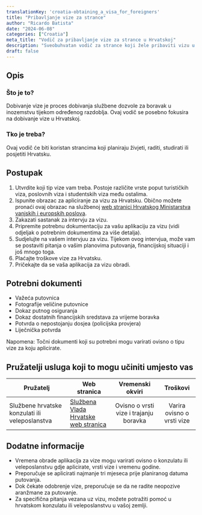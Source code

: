 ```yaml
---
translationKey: 'croatia-obtaining_a_visa_for_foreigners'
title: "Pribavljanje vize za strance"
author: "Ricardo Batista"
date: "2024-06-08"
categories: ["Croatia"]
meta_title: "Vodič za pribavljanje vize za strance u Hrvatskoj"
description: "Sveobuhvatan vodič za strance koji žele pribaviti vizu u Hrvatskoj."
draft: false
---
```


## Opis
### Što je to?
Dobivanje vize je proces dobivanja službene dozvole za boravak u inozemstvu tijekom određenog razdoblja. Ovaj vodič se posebno fokusira na dobivanje vize u Hrvatskoj.

### Tko je treba?
Ovaj vodič će biti koristan strancima koji planiraju živjeti, raditi, studirati ili posjetiti Hrvatsku.

## Postupak
1. Utvrdite koji tip vize vam treba. Postoje različite vrste poput turističkih viza, poslovnih viza i studentskih viza među ostalima.
2. Ispunite obrazac za apliciranje za vizu za Hrvatsku. Obično možete pronaći ovaj obrazac na službenoj [web stranici Hrvatskog Ministarstva vanjskih i europskih poslova](http://www.mvep.hr/en/).
3. Zakazati sastanak za intervju za vizu.
4. Pripremite potrebnu dokumentaciju za vašu aplikaciju za vizu (vidi odjeljak o potrebnim dokumentima za više detalja).
5. Sudjelujte na vašem intervjuu za vizu. Tijekom ovog intervjua, može vam se postaviti pitanja o vašim planovima putovanja, financijskoj situaciji i još mnogo toga.
6. Plaćajte troškove vize za Hrvatsku.
7. Pričekajte da se vaša aplikacija za vizu obradi.

## Potrebni dokumenti
- Važeća putovnica
- Fotografije veličine putovnice
- Dokaz putnog osiguranja
- Dokaz dostatnih financijskih sredstava za vrijeme boravka
- Potvrda o nepostojanju dosjea (policijska provjera)
- Liječnička potvrda

Napomena: Točni dokumenti koji su potrebni mogu varirati ovisno o tipu vize za koju aplicirate.

## Pružatelji usluga koji to mogu učiniti umjesto vas

| Pružatelj       |     Web stranica  |     Vremenski okviri   |      Troškovi    |
| --------------- | --------------- |  :-------------: | :-------------: |
| Službene hrvatske konzulati ili veleposlanstva | [Službena Vlada Hrvatske web stranica](http://www.mvep.hr/en/) | Ovisno o vrsti vize i trajanju boravka    | Varira ovisno o vrsti vize |

## Dodatne informacije
- Vremena obrade aplikacija za vize mogu varirati ovisno o konzulatu ili veleposlanstvu gdje aplicirate, vrsti vize i vremenu godine.
- Preporučuje se aplicirati najmanje tri mjeseca prije planiranog datuma putovanja.
- Dok čekate odobrenje vize, preporučuje se da ne radite neopozive aranžmane za putovanje.
- Za specifična pitanja vezana uz vizu, možete potražiti pomoć u hrvatskom konzulatu ili veleposlanstvu u vašoj zemlji.